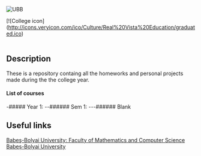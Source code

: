 ![UBB](http://www.ubbcluj.ro/img/logo_UBB_en.png)

[![College icon] (http://icons.veryicon.com/ico/Culture/Real%20Vista%20Education/graduated.ico)
<br>
<br>

## Description

These is a repository containg all the homeworks and personal projects made during the the college year. 

#### List of courses
-##### Year 1:
--###### Sem 1:
---###### Blank

## Useful links

[Babeş-Bolyai University: Faculty of Mathematics and Computer Science](http://www.cs.ubbcluj.ro/) <br>
[Babeș-Bolyai University](http://www.ubbcluj.ro/en/)
